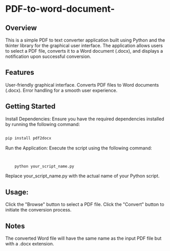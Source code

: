 # PDF-to-word-document-

## Overview

This is a simple PDF to text converter application built using Python and the tkinter library for the graphical user interface. The application allows users to select a PDF file, converts it to a Word document (.docx), and displays a notification upon successful conversion.
## Features

User-friendly graphical interface.
Converts PDF files to Word documents (.docx).
 Error handling for a smooth user experience.

## Getting Started

Install Dependencies:
Ensure you have the required dependencies installed by running the following command:
    
 ```bash

pip install pdf2docx
```

Run the Application:
Execute the script using the following command:
```bash


    python your_script_name.py
 ```


 Replace your_script_name.py with the actual name of your Python script.
## Usage:
 Click the "Browse" button to select a PDF file.
 Click the "Convert" button to initiate the conversion process.
## Notes

The converted Word file will have the same name as the input PDF file but with a .docx extension.
   
